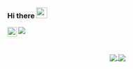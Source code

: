 ### Hi there <img src="https://media.giphy.com/media/hvRJCLFzcasrR4ia7z/giphy.gif" width="25px">

<a href="https://www.linkedin.com/in/mike-price-ru/">
  <img align="left" alt="Linkedin" width="22px" src="https://raw.githubusercontent.com/peterthehan/peterthehan/master/assets/linkedin.svg" />
</a>

![](https://visitor-badge.glitch.me/badge?page_id=MihailPreis.MihailPreis)

<br />

<p align="center">
  <a href="#">
    <img align="center" src="https://github-readme-stats.vercel.app/api?username=MihailPreis&count_private=true&show_icons=true" />
  </a>
  <a href="#">
    <img align="center" src="https://github-readme-stats.vercel.app/api/top-langs/?username=MihailPreis&layout=compact&langs_count=8" />
  </a>
</p>
